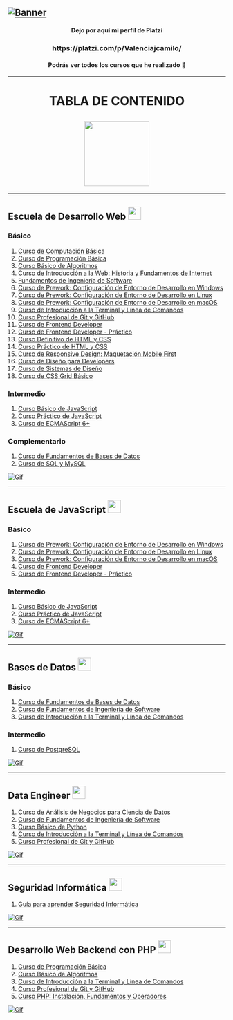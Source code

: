 [![Banner](https://pbs.twimg.com/media/DctxewYWsAEg1AZ?format=jpg&name=4096x4096 "Banner")](https://pbs.twimg.com/media/DctxewYWsAEg1AZ?format=jpg&name=4096x4096 "Banner")
------------
<h4 align="center">Dejo por aquí mi perfil de Platzi</h3>
<h3 align="center">https://platzi.com/p/Valenciajcamilo/ </h3>
<h4 align="center">Podrás ver todos los cursos que he realizado 💚 </h3>

------------

<h1 align="center">TABLA DE CONTENIDO </h1>
<h2 align="center"><img src="https://acegif.com/wp-content/gifs/book-95.gif" width="150px"></h2>

------------

<h2>Escuela de Desarrollo Web <img src="https://static.platzi.com/media/learningpath/golden_badges/4f9f1970-ac2b-4078-909a-8f971c370fde.jpg" width="30px"></h2>
<h3>Básico</h3>

1. [Curso de Computación Básica](https://github.com/ValenciaJCamilo/Platzi/tree/main/Curso%20de%20Computaci%C3%B3n%20B%C3%A1sica "Curso de Computación Básica")
2. [Curso de Programación Básica](https://github.com/ValenciaJCamilo/Platzi/tree/main/Curso%20Programaci%C3%B3n%20B%C3%A1sica "Curso de Programación Básica")
3. [Curso Básico de Algoritmos](https://github.com/ValenciaJCamilo/Platzi/tree/main/Curso%20B%C3%A1sico%20de%20Algoritmos%20y%20Pensamiento%20L%C3%B3gico "Curso Básico de Algoritmos")
4. [Curso de Introducción a la Web: Historia y Fundamentos de Internet](https://github.com/ValenciaJCamilo/Platzi/tree/main/Curso%20de%20Introducci%C3%B3n%20a%20la%20Web%20-%20Historia%20y%20Funcionamiento%20de%20Internet "Curso de Introducción a la Web: Historia y Fundamentos de Internet")
5. [Fundamentos de Ingeniería de Software](https://github.com/ValenciaJCamilo/Platzi/tree/main/Curso%20Fundamentos%20de%20Ingenier%C3%ADa%20de%20Software "Fundamentos de Ingeniería de Software")
6. [Curso de Prework: Configuración de Entorno de Desarrollo en Windows](https://github.com/ValenciaJCamilo/Platzi/tree/main/Curso%20de%20Prework%20-%20Configuraci%C3%B3n%20de%20Entorno%20de%20Desarrollo%20en%20Windows "Curso de Prework: Configuración de Entorno de Desarrollo en Windows")
7. [Curso de Prework: Configuración de Entorno de Desarrollo en Linux](https://github.com/ValenciaJCamilo/Platzi/tree/main/Curso%20de%20Prework%20-%20Configuraci%C3%B3n%20de%20Entorno%20de%20Desarrollo%20en%20Linux "Curso de Prework: Configuración de Entorno de Desarrollo en Linux")
8. [Curso de Prework: Configuración de Entorno de Desarrollo en macOS](https://github.com/ValenciaJCamilo/Platzi/tree/main/Curso%20de%20Prework%20-%20Configuraci%C3%B3n%20de%20Entorno%20de%20Desarrollo%20en%20macOS "Curso de Prework: Configuración de Entorno de Desarrollo en macOS")
9. [Curso de Introducción a la Terminal y Línea de Comandos](https://github.com/ValenciaJCamilo/Platzi/tree/main/Curso%20de%20Introducci%C3%B3n%20a%20la%20Terminal%20y%20L%C3%ADnea%20de%20Comandos "Curso de Introducción a la Terminal y Línea de Comandos")
10. [Curso Profesional de Git y GitHub](https://github.com/ValenciaJCamilo/Platzi/tree/main/Curso%20Profesional%20de%20Git%20y%20GitHub "Curso Profesional de Git y GitHub")
11. [Curso de Frontend Developer](https://github.com/ValenciaJCamilo/Platzi/tree/main/Curso%20de%20Frontend%20Developer "Curso de Frontend Developer")
12. [Curso de Frontend Developer - Práctico](https://github.com/ValenciaJCamilo/Platzi/tree/main/Curso%20de%20Frontend%20Developer%20-%20Pr%C3%A1ctico "Curso de Frontend Developer Práctico")
13. [Curso Definitivo de HTML y CSS](https://github.com/ValenciaJCamilo/Platzi/tree/main/Curso%20Definitivo%20HTML%20y%20CSS "Curso Definitivo de HTML y CSS")
14. [Curso Práctico de HTML y CSS](https://github.com/ValenciaJCamilo/Platzi/tree/main/Curso%20Pr%C3%A1ctico%20de%20HTML%20y%20CSS "Curso Práctico de HTML y CSS")
15. [Curso de Responsive Design: Maquetación Mobile First](https://github.com/ValenciaJCamilo/Platzi/tree/main/Curso%20de%20Responsive%20Design%20-%20Maquetaci%C3%B3n%20Mobile%20First "Curso de Responsive Design: Maquetación Mobile First")
16. [Curso de Diseño para Developers](https://github.com/ValenciaJCamilo/Platzi/tree/main/Curso%20de%20Dise%C3%B1o%20para%20Programadores "Curso de Diseño para Developers")
17. [Curso de Sistemas de Diseño](https://github.com/ValenciaJCamilo/Platzi/tree/main/Curso%20de%20Sistemas%20de%20Dise%C3%B1o "Curso de Sistemas de Diseño")
18. [Curso de CSS Grid Básico](https://github.com/ValenciaJCamilo/Platzi/tree/main/Curso%20de%20CSS%20Grid%20B%C3%A1sico "Curso de CSS Grid Básico")


<h3>Intermedio</h3>

1. [Curso Básico de JavaScript](https://github.com/ValenciaJCamilo/Platzi/tree/main/Curso%20B%C3%A1sico%20de%20JavaScript "Curso Básico de JavaScript")
2. [Curso Práctico de JavaScript](https://github.com/ValenciaJCamilo/Platzi/tree/main/Curso%20Pr%C3%A1ctico%20de%20JavaScript "Curso Práctico de JavaScript")
3. [Curso de ECMAScript 6+](https://github.com/ValenciaJCamilo/Platzi/tree/main/Curso%20de%20ECMAScript%206%2B "Curso de ECMAScript 6+")


<h3>Complementario</h3>

1. [Curso de Fundamentos de Bases de Datos](https://github.com/ValenciaJCamilo/Platzi/tree/main/Curso%20de%20Fundamentos%20de%20Bases%20de%20Datos "Curso de Fundamentos de Bases de Datos")
2. [Curso de SQL y MySQL](https://github.com/ValenciaJCamilo/Platzi/tree/main/Curso%20de%20SQL%20y%20MySQL "Curso de SQL y MySQL")



[![Gif](https://onlylinks.pro/wp-content/uploads/2021/01/main-qimg-fa7b4bdc3b2f73e749e5c2c646d4ae13.gif "Gif")](https://onlylinks.pro/wp-content/uploads/2021/01/main-qimg-fa7b4bdc3b2f73e749e5c2c646d4ae13.gif "Gif")

------------

<h2>Escuela de JavaScript <img src="https://static.platzi.com/media/learningpath/badges/a1755d74-68aa-4341-9efb-44902dda50f0.jpg" width="30px"></h2>
<h3>Básico</h3>

1. [Curso de Prework: Configuración de Entorno de Desarrollo en Windows](https://github.com/ValenciaJCamilo/Platzi/tree/main/Curso%20de%20Prework%20-%20Configuraci%C3%B3n%20de%20Entorno%20de%20Desarrollo%20en%20Windows "Curso de Prework: Configuración de Entorno de Desarrollo en Windows")
2. [Curso de Prework: Configuración de Entorno de Desarrollo en Linux](https://github.com/ValenciaJCamilo/Platzi/tree/main/Curso%20de%20Prework%20-%20Configuraci%C3%B3n%20de%20Entorno%20de%20Desarrollo%20en%20Linux "Curso de Prework: Configuración de Entorno de Desarrollo en Linux")
3. [Curso de Prework: Configuración de Entorno de Desarrollo en macOS](https://github.com/ValenciaJCamilo/Platzi/tree/main/Curso%20de%20Prework%20-%20Configuraci%C3%B3n%20de%20Entorno%20de%20Desarrollo%20en%20macOS "Curso de Prework: Configuración de Entorno de Desarrollo en macOS")
4. [Curso de Frontend Developer](https://github.com/ValenciaJCamilo/Platzi/tree/main/Curso%20de%20Frontend%20Developer "Curso de Frontend Developer")
5. [Curso de Frontend Developer - Práctico](https://github.com/ValenciaJCamilo/Platzi/tree/main/Curso%20de%20Frontend%20Developer%20-%20Pr%C3%A1ctico "Curso de Frontend Developer Práctico")

<h3>Intermedio</h3>

1. [Curso Básico de JavaScript](https://github.com/ValenciaJCamilo/Platzi/tree/main/Curso%20B%C3%A1sico%20de%20JavaScript "Curso Básico de JavaScript")
2. [Curso Práctico de JavaScript](https://github.com/ValenciaJCamilo/Platzi/tree/main/Curso%20Pr%C3%A1ctico%20de%20JavaScript "Curso Práctico de JavaScript")
3. [Curso de ECMAScript 6+](https://github.com/ValenciaJCamilo/Platzi/tree/main/Curso%20de%20ECMAScript%206%2B "Curso de ECMAScript 6+")


[![Gif](https://soyhorizonte.com/wp-content/uploads/2020/10/JS.gif "Gif")](https://soyhorizonte.com/wp-content/uploads/2020/10/JS.gif "Gif")

------------

<h2>Bases de Datos <img src="https://static.platzi.com/media/learningpath/badges/10.png" width="30px"></h2>


<h3>Básico</h3>

1. [Curso de Fundamentos de Bases de Datos](https://github.com/ValenciaJCamilo/Platzi/tree/main/Curso%20de%20Fundamentos%20de%20Bases%20de%20Datos "Curso de Fundamentos de Bases de Datos")
2. [Curso de Fundamentos de Ingeniería de Software](https://github.com/ValenciaJCamilo/Platzi/tree/main/Curso%20Fundamentos%20de%20Ingenier%C3%ADa%20de%20Software "Curso de Fundamentos de Ingeniería de Software")
3. [Curso de Introducción a la Terminal y Línea de Comandos](https://github.com/ValenciaJCamilo/Platzi/tree/main/Curso%20de%20Introducci%C3%B3n%20a%20la%20Terminal%20y%20L%C3%ADnea%20de%20Comandos "Curso de Introducción a la Terminal y Línea de Comandos")

<h3>Intermedio</h3>

1. [Curso de PostgreSQL](https://github.com/ValenciaJCamilo/Platzi/tree/main/Curso%20de%20PostgreSQL "Curso de PostgreSQL")

[![Gif](https://lh4.googleusercontent.com/A8Awrv13jAf66rIsQlfr3GDy8Y38JSQymElszPvV5-UoplsAkqdMKI8rwZup4LVWu6JLRSkYMRNZJ0_vRnAMlkhI7SGAJeaWLhL89PQ9O3jvwZGU6_mmxYdWjZ33GvUDwU1ahh0T "Gif")](https://lh4.googleusercontent.com/A8Awrv13jAf66rIsQlfr3GDy8Y38JSQymElszPvV5-UoplsAkqdMKI8rwZup4LVWu6JLRSkYMRNZJ0_vRnAMlkhI7SGAJeaWLhL89PQ9O3jvwZGU6_mmxYdWjZ33GvUDwU1ahh0T "Gif")

------------

<h2>Data Engineer <img src="https://static.platzi.com/media/learningpath/badges/b446bfc8-ecbc-45d0-9381-2314d902bec2.jpg" width="30px"></h2>

1. [Curso de Análisis de Negocios para Ciencia de Datos](https://github.com/ValenciaJCamilo/Platzi/tree/main/Curso%20de%20An%C3%A1lisis%20de%20Negocio%20para%20Ciencia%20de%20Datos "Curso de Análisis de Negocios para Ciencia de Datos")
2. [Curso de Fundamentos de Ingeniería de Software](https://github.com/ValenciaJCamilo/Platzi/tree/main/Curso%20Fundamentos%20de%20Ingenier%C3%ADa%20de%20Software "Curso de Fundamentos de Ingeniería de Software")
3. [Curso Básico de Python](https://github.com/ValenciaJCamilo/Platzi/tree/main/Curso%20B%C3%A1sico%20de%20Python "Curso Básico de Python")
4. [Curso de Introducción a la Terminal y Línea de Comandos](https://github.com/ValenciaJCamilo/Platzi/tree/main/Curso%20de%20Introducci%C3%B3n%20a%20la%20Terminal%20y%20L%C3%ADnea%20de%20Comandos "Curso de Introducción a la Terminal y Línea de Comandos")
5. [Curso Profesional de Git y GitHub](https://github.com/ValenciaJCamilo/Platzi/tree/main/Curso%20Profesional%20de%20Git%20y%20GitHub "Curso Profesional de Git y GitHub")

[![Gif](https://www.mjvinnovation.com/wp-content/uploads/2021/07/Etapas-do-Data-Science-para-aplicar-na-sua-empresa.gif "Gif")](https://www.mjvinnovation.com/wp-content/uploads/2021/07/Etapas-do-Data-Science-para-aplicar-na-sua-empresa.gif "Gif")


------------

<h2>Seguridad Informática <img src="https://static.platzi.com/media/learningpath/badges/Badge-seguridad-informatica.png" width="30px"></h2>

1. [Guía para aprender Seguridad Informática](https://github.com/ValenciaJCamilo/Platzi/tree/main/Gu%C3%ADa%20para%20Aprender%20Seguridad%20Inform%C3%A1tica "Guía para aprender Seguridad Informática")


[![Gif](https://static.wixstatic.com/media/97b295_5aaf0d7863b54c419b592beb587f93ee~mv2.gif "Gif")](https://static.wixstatic.com/media/97b295_5aaf0d7863b54c419b592beb587f93ee~mv2.gif "Gif")


------------
<h2>Desarrollo Web Backend con PHP <img src="https://static.platzi.com/media/learningpath/badges/6829a61e-5fdd-4855-9446-1304b22c9491.jpg" width="30px"></h2>


1. [Curso de Programación Básica](https://github.com/ValenciaJCamilo/Platzi/tree/main/Curso%20Programaci%C3%B3n%20B%C3%A1sica "Curso de Programación Básica")
2. [Curso Básico de Algoritmos](https://github.com/ValenciaJCamilo/Platzi/tree/main/Curso%20B%C3%A1sico%20de%20Algoritmos%20y%20Pensamiento%20L%C3%B3gico "Curso Básico de Algoritmos")
3. [Curso de Introducción a la Terminal y Línea de Comandos](https://github.com/ValenciaJCamilo/Platzi/tree/main/Curso%20de%20Introducci%C3%B3n%20a%20la%20Terminal%20y%20L%C3%ADnea%20de%20Comandos "Curso de Introducción a la Terminal y Línea de Comandos")
4. [Curso Profesional de Git y GitHub](https://github.com/ValenciaJCamilo/Platzi/tree/main/Curso%20Profesional%20de%20Git%20y%20GitHub "Curso Profesional de Git y GitHub")
5. [Curso PHP: Instalación, Fundamentos y Operadores](https://github.com/ValenciaJCamilo/Platzi/tree/main/Curso%20PHP%20-%20Instalaci%C3%B3n%2C%20Fundamentos%20y%20Operadores "Curso PHP: Instalación, Fundamentos y Operadores")

[![Gif](https://thumbs.gfycat.com/ExcitableBleakElephant-max-1mb.gif "Gif")](https://thumbs.gfycat.com/ExcitableBleakElephant-max-1mb.gif "Gif")
